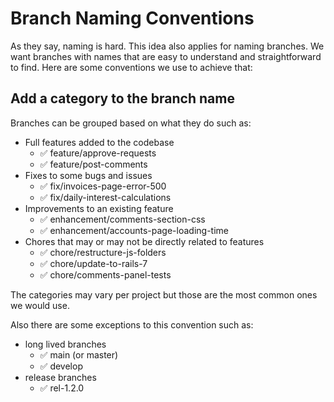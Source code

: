 # Branch Naming Conventions
As they say, naming is hard. This idea also applies for naming branches. We want branches with names that are easy to understand and straightforward to find. Here are some conventions we use to achieve that:

## Add a category to the branch name
Branches can be grouped based on what they do such as:
- Full features added to the codebase
	- ✅ feature/approve-requests
	- ✅ feature/post-comments
- Fixes to some bugs and issues
	- ✅ fix/invoices-page-error-500
	- ✅ fix/daily-interest-calculations
- Improvements to an existing feature
	- ✅ enhancement/comments-section-css
	- ✅ enhancement/accounts-page-loading-time
- Chores that may or may not be directly related to features
	- ✅ chore/restructure-js-folders
	- ✅ chore/update-to-rails-7
	- ✅ chore/comments-panel-tests

The categories may vary per project but those are the most common ones we would use.

Also there are some exceptions to this convention such as:
- long lived branches
	- ✅ main (or master)
	- ✅ develop
- release branches
	- ✅ rel-1.2.0

